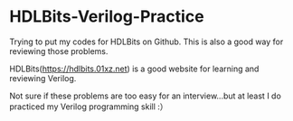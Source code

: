 # HDLBits-Verilog-Practice
Trying to put my codes for HDLBits on Github. This is also a good way for reviewing those problems.

HDLBits(https://hdlbits.01xz.net) is a good website for learning and reviewing Verilog.

Not sure if these problems are too easy for an interview...but at least I do practiced my Verilog programming skill :）
